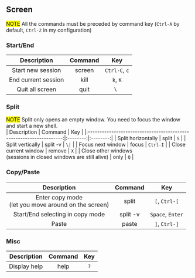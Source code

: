 ## Screen

<mark>NOTE</mark> <span>All the commands must be preceded by command key (`Ctrl-A` by
default, `Ctrl-Z` in my configuration)</span>  

### Start/End
|     Description     | Command |      Key      |
|:-------------------:|:-------:|:-------------:|
|  Start new session  |  screen | `Ctrl-C`, `c` |
| End current session |   kill  |    `k`, `K`   |
|   Quit all screen   |   quit  |      `\ `     |

### Split
<mark>NOTE</mark> <span>Split only opens an empty window. You need to focus the window and start a
new shell.</span>  
|                             Description                             |  Command |    Key   |
|:-------------------------------------------------------------------:|:--------:|:--------:|
|                          Split horizontally                         |   split  |    `S`   |
|                           Split vertically                          | split -v |   `\|`   |
|                          Focus next window                          |   focus  | `Ctrl-I` |
|                         Close current window                        |  remove  |    `X`   |
| Close other windows<br>(sessions in closed windows are still alive) |   only   |    `Q`   |

### Copy/Paste
|                       Description                      |  Command |        Key       |
|:------------------------------------------------------:|:--------:|:----------------:|
| Enter copy mode<br>(let you move around on the screen) |   split  |   `[`, `Ctrl-[`  |
|            Start/End selecting in copy mode            | split -v | `Space`, `Enter` |
|                          Paste                         |   paste  |   `]`, `Ctrl-]`  |

### Misc
|  Description | Command | Key |
|:------------:|:-------:|:---:|
| Display help |   help  | `?` |
